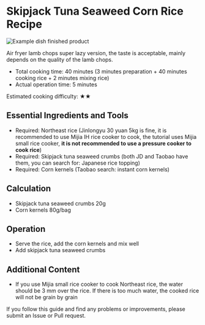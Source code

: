 # Skipjack Tuna Seaweed Corn Rice Recipe

![Example dish finished product](./米饭.jpg)

Air fryer lamb chops super lazy version, the taste is acceptable, mainly depends on the quality of the lamb chops.

- Total cooking time: 40 minutes (3 minutes preparation + 40 minutes cooking rice + 2 minutes mixing rice)
- Actual operation time: 5 minutes

Estimated cooking difficulty: ★★

## Essential Ingredients and Tools

- Required: Northeast rice (Jinlongyu 30 yuan 5kg is fine, it is recommended to use Mijia IH rice cooker to cook, the tutorial uses Mijia small rice cooker, **it is not recommended to use a pressure cooker to cook rice**)
- Required: Skipjack tuna seaweed crumbs (both JD and Taobao have them, you can search for: Japanese rice topping)
- Required: Corn kernels (Taobao search: instant corn kernels)

## Calculation

- Skipjack tuna seaweed crumbs 20g
- Corn kernels 80g/bag

## Operation

- Serve the rice, add the corn kernels and mix well
- Add skipjack tuna seaweed crumbs

## Additional Content

- If you use Mijia small rice cooker to cook Northeast rice, the water should be 3 mm over the rice. If there is too much water, the cooked rice will not be grain by grain

If you follow this guide and find any problems or improvements, please submit an Issue or Pull request.
